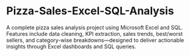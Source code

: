 # Pizza-Sales-Excel-SQL-Analysis
A complete pizza sales analysis project using Microsoft Excel and SQL. Features include data cleaning, KPI extraction, sales trends, best/worst sellers, and category-wise breakdowns—designed to deliver actionable insights through Excel dashboards and SQL queries.
